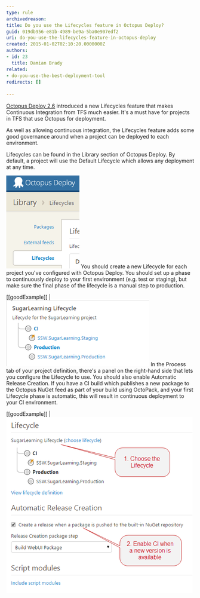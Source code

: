 ```yaml
---
type: rule
archivedreason: 
title: Do you use the Lifecycles feature in Octopus Deploy?
guid: 019db956-e81b-4989-be9a-5ba0e907edf2
uri: do-you-use-the-lifecycles-feature-in-octopus-deploy
created: 2015-01-02T02:10:20.0000000Z
authors:
- id: 23
  title: Damian Brady
related:
- do-you-use-the-best-deployment-tool
redirects: []

---
```


[Octopus Deploy 2.6](http://octopusdeploy.com/blog/2.6) introduced a new Lifecycles feature that makes Continuous Integration from TFS much easier. It's a must have for projects in TFS that use Octopus for deployment.

As well as allowing continuous integration, the Lifecycles feature adds some good governance around when a project can be deployed to each environment.

<!--endintro-->

Lifecycles can be found in the Library section of Octopus Deploy. By default, a project will use the Default Lifecycle which allows any deployment at any time.

![Lifecycles can be found in the Library](Octopus_Lifecycles.png)
You should create a new Lifecycle for each project you've configured with Octopus Deploy. You should set up a phase to continuously deploy to your first environment (e.g. test or staging), but make sure the final phase of the lifecycle is a manual step to production.

[[goodExample]]
| ![This lifecycle has two phases: an automatic release to a Staging server, and a manual release to the Production server.](SugarLearning_Lifecycle.png)
In the Process tab of your project definition, there's a panel on the right-hand side that lets you configure the Lifecycle to use. You should also enable Automatic Release Creation. If you have a CI build which publishes a new package to the Octopus NuGet feed as part of your build using OctoPack, and your first Lifecycle phase is automatic, this will result in continuous deployment to your CI environment.

[[goodExample]]
| ![This combination results in Continuous Deployment to the Staging server when a new package is pushed](Lifecycle_CI.png)
